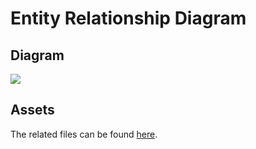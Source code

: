 # Entity Relationship Diagram

## Diagram

![](https://gitlab.com/fedora/websites-apps/fedora-badges/database-models/-/raw/main/legacydb/dber.png)

## Assets

The related files can be found [here](https://gitlab.com/fedora/websites-apps/fedora-badges/database-models/-/blob/main/legacydb/dber.drawio).

